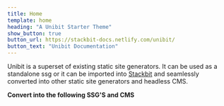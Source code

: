 ```yaml
---
title: Home
template: home
heading: "A Unibit Starter Theme"
show_button: true
button_url: https://stackbit-docs.netlify.com/unibit/
button_text: "Unibit Documentation"
---
```


Unibit is a superset of existing static site generators. It can be used as a standalone ssg or it can be imported into [Stackbit](https://www.stackbit.com) and seamlessly converted into other static site generators and headless CMS. 

**Convert into the following SSG'S and CMS**

